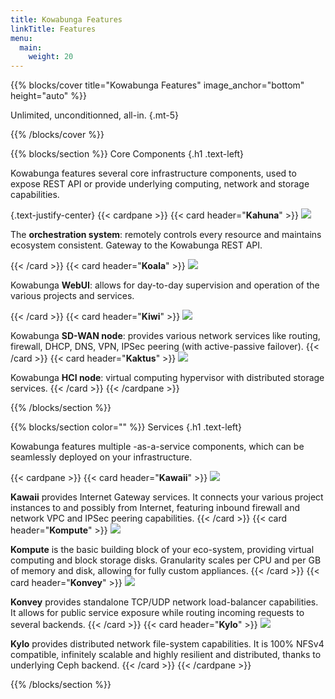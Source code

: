 ```yaml
---
title: Kowabunga Features
linkTitle: Features
menu:
  main:
    weight: 20
---
```


{{% blocks/cover title="Kowabunga Features" image_anchor="bottom" height="auto" %}}

Unlimited, unconditionned, all-in.
{.mt-5}

{{% /blocks/cover %}}

{{% blocks/section %}}
Core Components
{.h1 .text-left}

Kowabunga features several core infrastructure components, used to expose REST API or provide underlying computing, network and storage capabilities.

{.text-justify-center}
{{< cardpane >}}
  {{< card header="**Kahuna**" >}}
  <img src="kahuna.png" class="img-fluid">

  The **orchestration system**: remotely controls every resource and maintains ecosystem consistent. Gateway to the Kowabunga REST API.

  {{< /card >}}
  {{< card header="**Koala**" >}}
  <img src="wip.png" class="img-fluid">

  Kowabunga **WebUI**: allows for day-to-day supervision and operation of the various projects and services.

  {{< /card >}}
  {{< card header="**Kiwi**" >}}
  <img src="wip.png" class="img-fluid">

  Kowabunga **SD-WAN node**: provides various network services like routing, firewall, DHCP, DNS, VPN, IPSec peering (with active-passive failover).
  {{< /card >}}
  {{< card header="**Kaktus**" >}}
  <img src="kaktus.png" class="img-fluid">

  Kowabunga **HCI node**: virtual computing hypervisor with distributed storage services.
  {{< /card >}}
{{< /cardpane >}}

{{% /blocks/section %}}

{{% blocks/section color="" %}}
Services
{.h1 .text-left}

Kowabunga features multiple -as-a-service components, which can be seamlessly deployed on your infrastructure.

{{< cardpane >}}
  {{< card header="**Kawaii**" >}}
  <img src="wip.png" class="img-fluid">

  **Kawaii** provides Internet Gateway services. It connects your various project instances to and possibly from Internet, featuring inbound firewall and network VPC and IPSec peering capabilities.
  {{< /card >}}
  {{< card header="**Kompute**" >}}
  <img src="wip.png" class="img-fluid">

  **Kompute** is the basic building block of your eco-system, providing virtual computing and block storage disks. Granularity scales per CPU and per GB of memory and disk, allowing for fully custom appliances.
  {{< /card >}}
  {{< card header="**Konvey**" >}}
  <img src="konvey.png" class="img-fluid">

  **Konvey** provides standalone TCP/UDP network load-balancer capabilities. It allows for public service exposure while routing incoming requests to several backends.
  {{< /card >}}
  {{< card header="**Kylo**" >}}
  <img src="kylo.png" class="img-fluid">

  **Kylo** provides distributed network file-system capabilities. It is 100% NFSv4 compatible, infinitely scalable and highly resilient and distributed, thanks to underlying Ceph backend.
  {{< /card >}}
{{< /cardpane >}}

{{% /blocks/section %}}
